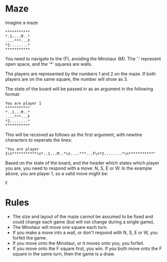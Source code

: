 # Maze

Imagine a maze

    ***********
    *.1....M..*
    ....***...F
    *2........*
    ***********

You need to navigate to the (F), avoiding the Minotaur (M). The '.' represent open space, and the '\*' squares are walls.

The players are represented by the numbers 1 and 2 on the maze. If both players are on the same square, the number will show as 3.

The state of the board will be passed in as an argument in the following format:

    You are player 1
    ***********
    *..1...M..*
    ....***...F
    *2........*
    ***********

This will be received as follows as the first argument, with newline characters to seperate the lines:

    "You are player 1\n***********\n*..1...M..*\n....***...F\n*2........*\n***********"

Based on the state of the board, and the header which states which player you are, you need to respond with a move: N, S, E or W. In the example above, you are player 1, so a valid move might be:

    E

# Rules

* The size and layout of the maze cannot be assumed to be fixed and could change each game (but will not change during a single game).
* The Minotaur will move one square each turn.
* If you make a move into a wall, or don't respond with N, S, E or W, you forfeit the game.
* If you move onto the Minotaur, or it moves onto you, you forfeit.
* If you move onto the F square first, you win. If you both move onto the F square in the same turn, then the game is a draw.
